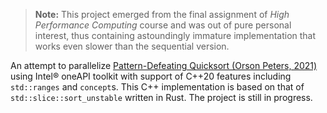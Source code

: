 > **Note:** This project emerged from the final assignment of *High Performance Computing* course and was out of pure personal interest, thus containing astoundingly immature implementation that works even slower than the sequential version.

An attempt to parallelize [Pattern-Defeating Quicksort (Orson Peters, 2021)](https://github.com/orlp/pdqsort) using Intel® oneAPI toolkit with support of C++20 features including `std::ranges` and `concept`s. This C++ implementation is based on that of `std::slice::sort_unstable` written in Rust. The project is still in progress.